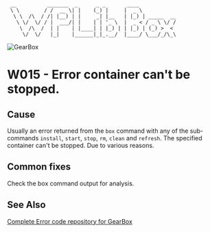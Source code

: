 ```
 __          _______  _      _ _       ____
 \ \        / /  __ \| |    (_) |     |  _ \
  \ \  /\  / /| |__) | |     _| |__   | |_) | _____  __
   \ \/  \/ / |  ___/| |    | | '_ \  |  _ < / _ \ \/ /
    \  /\  /  | |    | |____| | |_) | | |_) | (_) >  <
     \/  \/   |_|    |______|_|_.__/  |____/ \___/_/\_\
```

![GearBox](https://github.com/gearboxworks/box-scripts/blob/master/GearBox-100x.png)

# W015 - Error container can't be stopped.

## Cause
Usually an error returned from the `box` command with any of the sub-commands `install`, `start`, `stop`, `rm`, `clean` and `refresh`.
The specified container can't be stopped. Due to various reasons.

## Common fixes
Check the box command output for analysis.

### 


## See Also
[Complete Error code repository for GearBox](https://github.com/gearboxworks/box-scripts/tree/master/docs/errors)

